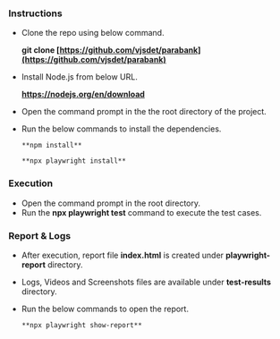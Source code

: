 ### Instructions

- Clone the repo using below command.

  **git clone [https://github.com/vjsdet/parabank](https://github.com/vjsdet/parabank)**

- Install Node.js from below URL.

    **https://nodejs.org/en/download**

- Open the command prompt in the the root directory of the project.

- Run the below commands to install the dependencies.

      **npm install**

      **npx playwright install**


### Execution

- Open the command prompt in the root directory.
- Run the **npx playwright test** command to execute the test cases.

### Report & Logs

- After execution, report file **index.html** is created under **playwright-report** directory.
- Logs, Videos and Screenshots files are available under **test-results** directory.
- Run the below commands to open the report.

      **npx playwright show-report**
  


